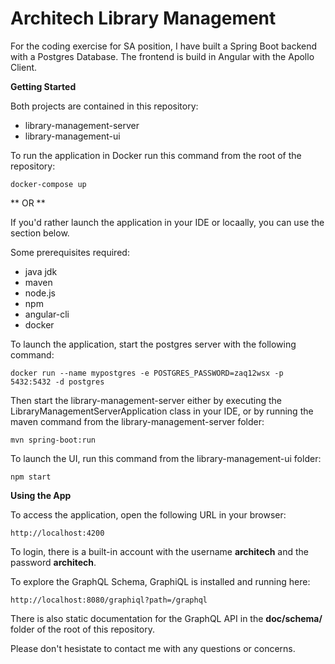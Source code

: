 
# Architech Library Management

For the coding exercise for SA position, I have built a Spring Boot backend with a Postgres Database. The frontend is build in Angular with the Apollo Client.

**Getting Started**

Both projects are contained in this repository:
 - library-management-server
 - library-management-ui

To run the application in Docker run this command from the root of the repository:

	docker-compose up
	
** OR **

If you'd rather launch the application in your IDE or locaally, you can use the section below.  

Some prerequisites required:
 - java jdk
 - maven
 - node.js
 - npm
 - angular-cli
 - docker

To launch the application, start the postgres server with the following command:

	docker run --name mypostgres -e POSTGRES_PASSWORD=zaq12wsx -p 5432:5432 -d postgres

Then start the library-management-server either by executing the LibraryManagementServerApplication class in your IDE, or by running the maven command from the library-management-server folder:

    mvn spring-boot:run
To launch the UI, run this command from the library-management-ui folder:

    npm start

 **Using the App**
 
 To access the application, open the following URL in your browser:
 
    http://localhost:4200	
To login, there is a built-in account with the username **architech** and the password **architech**.

To explore the GraphQL Schema, GraphiQL is installed and running here:

    http://localhost:8080/graphiql?path=/graphql

There is also static documentation for the GraphQL API in the **doc/schema/** folder of the root of this repository.

Please don't hesistate to contact me with any questions or concerns.

